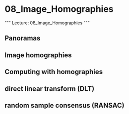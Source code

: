 # 08_Image_Homographies

"""
Lecture: 08_Image_Homographies
"""

## Panoramas

## Image homographies

## Computing with homographies

## direct linear transform (DLT)

## random sample consensus (RANSAC)

